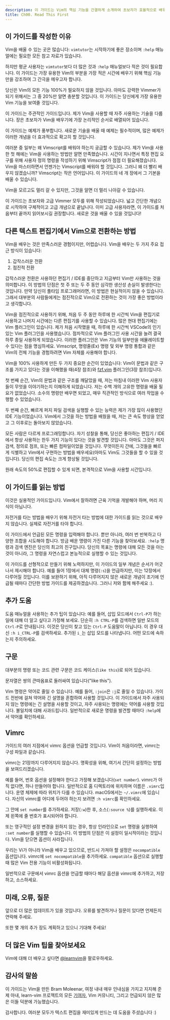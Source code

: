```yaml
---
description: 이 가이드는 Vim의 핵심 기능을 간결하게 소개하여 초보자가 효율적으로 배우고 활용할 수 있도록 돕습니다.
title: Ch00. Read This First
---
```


## 이 가이드를 작성한 이유

Vim을 배울 수 있는 곳은 많습니다: `vimtutor`는 시작하기에 좋은 장소이며 `:help` 매뉴얼에는 필요한 모든 참고 자료가 있습니다.

하지만 평균 사용자는 `vimtutor`보다 더 많은 것과 `:help` 매뉴얼보다 적은 것이 필요합니다. 이 가이드는 가장 유용한 Vim의 부분을 가장 적은 시간에 배우기 위해 핵심 기능만을 강조하여 그 간극을 메우고자 합니다.

당신은 Vim의 모든 기능 100%가 필요하지 않을 것입니다. 아마도 강력한 Vimmer가 되기 위해서는 그 중 20%만 알면 충분할 것입니다. 이 가이드는 당신에게 가장 유용한 Vim 기능을 보여줄 것입니다.

이 가이드는 주관적인 가이드입니다. 제가 Vim을 사용할 때 자주 사용하는 기술을 다룹니다. 장은 초보자가 Vim을 배우기에 가장 논리적인 순서로 배열되어 있습니다.

이 가이드는 예제가 풍부합니다. 새로운 기술을 배울 때 예제는 필수적이며, 많은 예제가 이러한 개념을 더 효과적으로 확고히 할 것입니다.

여러분 중 일부는 왜 Vimscript를 배워야 하는지 궁금할 수 있습니다. 제가 Vim을 사용한 첫 해에는 Vim을 사용하는 방법만 알면 만족했습니다. 시간이 지나면서 특정 편집 요구를 위해 사용자 정의 명령을 작성하기 위해 Vimscript가 점점 더 필요해졌습니다. Vim을 마스터하면서 언젠가는 Vimscript를 배워야 할 것입니다. 그러니 왜 더 빨리 배우지 않겠습니까? Vimscript는 작은 언어입니다. 이 가이드의 네 개 장에서 그 기본을 배울 수 있습니다.

Vim을 모르고도 멀리 갈 수 있지만, 그것을 알면 더 멀리 나아갈 수 있습니다.

이 가이드는 초보자와 고급 Vimmer 모두를 위해 작성되었습니다. 넓고 간단한 개념으로 시작하여 구체적이고 고급 개념으로 끝납니다. 이미 고급 사용자라면, 이 가이드를 처음부터 끝까지 읽어보시길 권장합니다. 새로운 것을 배울 수 있을 것입니다!

## 다른 텍스트 편집기에서 Vim으로 전환하는 방법

Vim을 배우는 것은 만족스러운 경험이지만, 어렵습니다. Vim을 배우는 두 가지 주요 접근 방식이 있습니다:

1. 갑작스러운 전환
2. 점진적 전환

갑작스러운 전환은 사용하던 편집기 / IDE를 중단하고 지금부터 Vim만 사용하는 것을 의미합니다. 이 방법의 단점은 첫 주 또는 두 주 동안 심각한 생산성 손실이 발생한다는 것입니다. 만약 당신이 풀타임 프로그래머라면, 이 방법은 현실적이지 않을 수 있습니다. 그래서 대부분의 사람들에게는 점진적으로 Vim으로 전환하는 것이 가장 좋은 방법이라고 생각합니다.

Vim을 점진적으로 사용하기 위해, 처음 두 주 동안 하루에 한 시간씩 Vim을 편집기로 사용하고 나머지 시간에는 다른 편집기를 사용할 수 있습니다. 많은 현대 편집기에는 Vim 플러그인이 있습니다. 제가 처음 시작했을 때, 하루에 한 시간씩 VSCode의 인기 있는 Vim 플러그인을 사용했습니다. 점차적으로 Vim 플러그인 사용 시간을 늘려 결국 하루 종일 사용하게 되었습니다. 이러한 플러그인은 Vim 기능의 일부만을 에뮬레이트할 수 있다는 점을 명심하세요. Vimscript, 명령줄(Ex) 명령 및 외부 명령 통합과 같은 Vim의 전체 기능을 경험하려면 Vim 자체를 사용해야 합니다.

Vim을 100% 사용하게 만든 두 가지 중요한 순간이 있었습니다: Vim이 문법과 같은 구조를 가지고 있다는 것을 이해했을 때(4장 참조)와 [fzf.vim](https://github.com/junegunn/fzf.vim) 플러그인(3장 참조)입니다.

첫 번째 순간, Vim의 문법과 같은 구조를 깨달았을 때, 저는 마침내 이러한 Vim 사용자들이 무엇을 이야기하는지 이해하게 되었습니다. 저는 수백 개의 고유한 명령을 배울 필요가 없었습니다. 소수의 명령만 배우면 되었고, 매우 직관적인 방식으로 여러 작업을 수행할 수 있었습니다.

두 번째 순간, 빠르게 퍼지 파일 검색을 실행할 수 있는 능력은 제가 가장 많이 사용했던 IDE 기능이었습니다. Vim에서 그것을 하는 방법을 배웠을 때, 저는 큰 속도 향상을 얻었고 그 이후로는 돌아보지 않았습니다.

모든 사람은 다르게 프로그래밍합니다. 자기 성찰을 통해, 당신은 좋아하는 편집기 / IDE에서 항상 사용하는 한두 가지 기능이 있다는 것을 발견할 것입니다. 아마도 그것은 퍼지 검색, 정의로 점프, 또는 빠른 컴파일이었을 것입니다. 무엇이든지 간에, 그것들을 빠르게 식별하고 Vim에서 구현하는 방법을 배우세요(아마도 Vim도 그것들을 할 수 있을 것입니다). 당신의 편집 속도는 크게 향상될 것입니다.

원래 속도의 50%로 편집할 수 있게 되면, 본격적으로 Vim을 사용할 시간입니다.

## 이 가이드를 읽는 방법

이것은 실용적인 가이드입니다. Vim에서 잘하려면 근육 기억을 개발해야 하며, 머리 지식이 아닙니다.

자전거를 타는 방법을 배우기 위해 자전거 타는 방법에 대한 가이드를 읽는 것으로 배우지 않습니다. 실제로 자전거를 타야 합니다.

이 가이드에서 언급된 모든 명령을 입력해야 합니다. 뿐만 아니라, 여러 번 반복하고 다양한 조합을 시도해야 합니다. 방금 배운 명령이 가진 다른 기능을 찾아보세요. `:help` 명령과 검색 엔진은 당신의 최고의 친구입니다. 당신의 목표는 명령에 대해 모든 것을 아는 것이 아니라, 그 명령을 자연스럽고 본능적으로 실행할 수 있는 것입니다.

이 가이드를 선형적으로 만들기 위해 노력하지만, 이 가이드의 일부 개념은 순서가 어긋나서 제시해야 합니다. 예를 들어 1장에서 대체 명령(`:s`)을 언급하지만, 이는 12장에서 다루어질 것입니다. 이를 보완하기 위해, 아직 다루어지지 않은 새로운 개념이 조기에 언급될 때마다 간단한 방법 가이드를 제공하겠습니다. 그러니 저와 함께 해주세요 :).

## 추가 도움

도움 매뉴얼을 사용하는 추가 팁이 있습니다: 예를 들어, 삽입 모드에서 `Ctrl-P`가 하는 일에 대해 더 알고 싶다고 가정해 보세요. 단순히 `:h CTRL-P`를 검색하면 일반 모드의 `Ctrl-P`로 안내됩니다. 이것은 당신이 찾고 있는 `Ctrl-P` 도움말이 아닙니다. 이 경우 대신 `:h i_CTRL-P`를 검색하세요. 추가된 `i_`는 삽입 모드를 나타냅니다. 어떤 모드에 속하는지 주의하세요.

## 구문

대부분의 명령 또는 코드 관련 구문은 코드 케이스(`like this`)로 되어 있습니다.

문자열은 쌍의 큰따옴표로 둘러싸여 있습니다("like this").

Vim 명령은 약어로 줄일 수 있습니다. 예를 들어, `:join`은 `:j`로 줄일 수 있습니다. 가이드 전반에 걸쳐 약어와 긴 설명을 혼합하여 사용할 것입니다. 이 가이드에서 자주 사용되지 않는 명령에는 긴 설명을 사용할 것이고, 자주 사용되는 명령에는 약어를 사용할 것입니다. 불일치에 대해 사과드립니다. 일반적으로 새로운 명령을 발견할 때마다 `:help`에서 약어를 확인하세요.

## Vimrc

가이드의 여러 지점에서 vimrc 옵션을 언급할 것입니다. Vim이 처음이라면, vimrc는 구성 파일과 같습니다.

vimrc는 21장까지 다루어지지 않습니다. 명확성을 위해, 여기서 간단히 설정하는 방법을 보여드리겠습니다.

예를 들어, 번호 옵션을 설정해야 한다고 가정해 보겠습니다(`set number`). vimrc가 아직 없다면, 하나 만들어야 합니다. 일반적으로 홈 디렉토리에 위치하며 이름은 `.vimrc`입니다. 운영 체제에 따라 위치가 다를 수 있습니다. macOS에서는 `~/.vimrc`에 있습니다. 자신의 vimrc를 어디에 두어야 하는지 보려면 `:h vimrc`를 확인하세요.

그 안에 `set number`를 추가하세요. 저장(`:w`)한 후, 소스(`:source %`)를 실행하세요. 이제 왼쪽에 줄 번호가 표시되어야 합니다.

또는 영구적인 설정 변경을 원하지 않는 경우, 항상 인라인으로 `set` 명령을 실행하여 `:set number`를 실행할 수 있습니다. 이 방법의 단점은 이 설정이 일시적이라는 것입니다. Vim을 닫으면 옵션이 사라집니다.

우리는 Vi가 아니라 Vim을 배우고 있으므로, 반드시 가져야 할 설정은 `nocompatible` 옵션입니다. vimrc에 `set nocompatible`을 추가하세요. `compatible` 옵션으로 실행할 때 많은 Vim 전용 기능이 비활성화됩니다.

일반적으로 구문에서 vimrc 옵션을 언급할 때마다 해당 옵션을 vimrc에 추가하고, 저장하고, 소스하세요.

## 미래, 오류, 질문

앞으로 더 많은 업데이트가 있을 것입니다. 오류를 발견하거나 질문이 있다면 언제든지 연락해 주세요.

또한 몇 개의 추가 장도 계획하고 있으니 기대해 주세요!

## 더 많은 Vim 팁을 찾아보세요

Vim에 대해 더 배우고 싶다면 [@learnvim](https://twitter.com/learnvim)을 팔로우하세요.

## 감사의 말씀

이 가이드는 Vim을 만든 Bram Moleenar, 여정 내내 매우 인내심을 가지고 지지해 준 제 아내, learn-vim 프로젝트의 모든 [기여자](https://github.com/iggredible/Learn-Vim/graphs/contributors), Vim 커뮤니티, 그리고 언급되지 않은 많은 이들 덕분에 가능했습니다.

감사합니다. 여러분 모두가 텍스트 편집을 재미있게 만드는 데 도움을 주셨습니다 :)